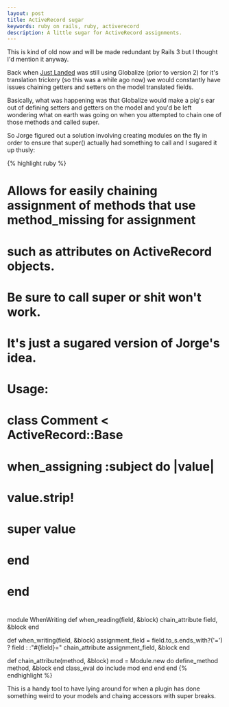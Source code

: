 ```yaml
---
layout: post
title: ActiveRecord sugar
keywords: ruby on rails, ruby, activerecord
description: A little sugar for ActiveRecord assignments.
---
```


This is kind of old now and will be made redundant by Rails 3 but I thought I'd mention it anyway.

Back when [Just Landed](http://www.justlanded.com/) was still using Globalize (prior to version 2) for it's translation trickery (so this was a while ago now) we would constantly have issues chaining getters and setters on the model translated fields.

Basically, what was happening was that Globalize would make a pig's ear out of defining setters and getters on the model and you'd be left wondering what on earth was going on when you attempted to chain one of those methods and called super.

So Jorge figured out a solution involving creating modules on the fly in order to ensure that super() actually had something to call and I sugared it up thusly:

{% highlight ruby %}
# Allows for easily chaining assignment of methods that use method_missing for assignment
# such as attributes on ActiveRecord objects.
#
# Be sure to call super or shit won't work.
#
# It's just a sugared version of Jorge's idea.
#
# Usage:
#
# class Comment < ActiveRecord::Base
#   when_assigning :subject do |value|
#     value.strip!
#     super value
#   end
# end
#
module WhenWriting
  def when_reading(field, &block)
    chain_attribute field, &block
  end
  
  def when_writing(field, &block)
    assignment_field = field.to_s.ends_with?('=') ? field : :"#{field}="
    chain_attribute assignment_field, &block
  end
  
  def chain_attribute(method, &block)
    mod = Module.new do
      define_method method, &block
    end
    class_eval do
      include mod
    end
  end
end
{% endhighlight %}

This is a handy tool to have lying around for when a plugin has done something weird to your models and chaing accessors with super breaks.

